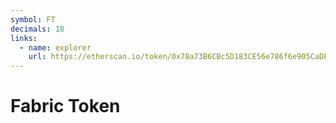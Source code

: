 ```yaml
---
symbol: FT
decimals: 18
links:
  - name: explorer
    url: https://etherscan.io/token/0x78a73B6CBc5D183CE56e786f6e905CaDEC63547B
---
```


# Fabric Token
